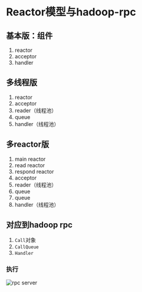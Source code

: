 # Reactor模型与hadoop-rpc

## 基本版：组件
1. reactor
2. acceptor
3. handler

## 多线程版
1. reactor
2. acceptor
3. reader（线程池）
4. queue
5. handler（线程池）

## 多reactor版
1. main reactor
2. read reactor
3. respond reactor
4. acceptor
5. reader（线程池）
6. queue
7. queue
8. handler（线程池）

## 对应到hadoop rpc
1. `Call`对象
2. `CallQueue`
3. `Handler`

### 执行

![rpc server](https://github.com/chuanlei/tech-notes/blob/master/pics/rpc-server.jpg)

